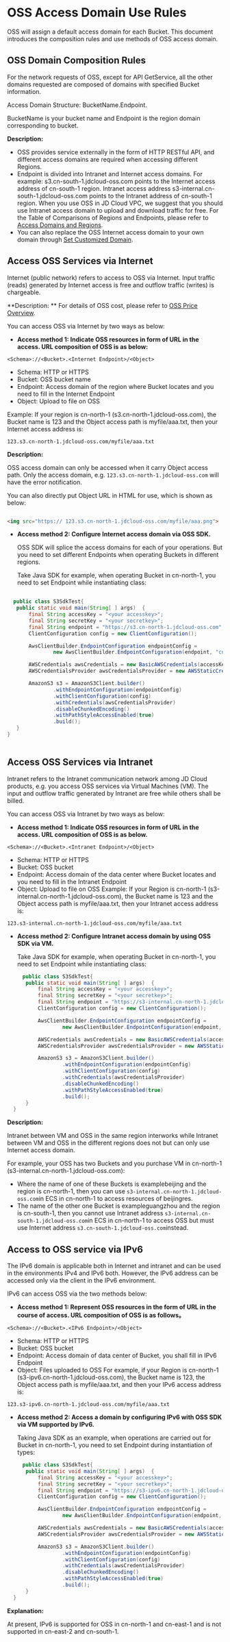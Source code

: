 
# OSS Access Domain Use Rules 

OSS will assign a default access domain for each Bucket. This document introduces the composition rules and use methods of OSS access domain.

## OSS Domain Composition Rules 

For the network requests of OSS, except for API GetService, all the other domains requested are composed of domains with specified Bucket information.

Access Domain Structure: BucketName.Endpoint.

BucketName is your bucket name and Endpoint is the region domain corresponding to bucket.

**Description:** 

-   OSS provides service externally in the form of HTTP RESTful API, and different access domains are required when accessing different Regions.
-   Endpoint is divided into Intranet and Internet access domains. For example: s3.cn-south-1.jdcloud-oss.com points to the Internet access address of cn-south-1 region. Intranet access address s3-internal.cn-south-1.jdcloud-oss.com points to the Intranet address of cn-south-1 region. When you use OSS in JD Cloud VPC, we suggest that you should use Intranet access domain to upload and download traffic for free. For the Table of Comparisons of Regions and Endpoints, please refer to [Access Domains and Regions](./Oss-endpont-list.md).
-   You can also replace the OSS Internet access domain to your own domain through [Set Customized Domain](https://docs.jdcloud.com/en/object-storage-service/set-custom-domain-name-2).

## Access OSS Services via Internet

Internet (public network) refers to access to OSS via Internet. Input traffic (reads) generated by Internet access is free and outflow traffic (writes) is chargeable.

**Description: ** For details of OSS cost, please refer to [OSS Price Overview](https://docs.jdcloud.com/en/object-storage-service/price-overview).

You can access OSS via Internet by two ways as below:

-   **Access method 1: Indicate OSS resources in form of URL in the access. URL composition of OSS is as below:**


```
<Schema>://<Bucket>.<Internet Endpoint>/<Object> 
```

-   Schema: HTTP or HTTPS
-   Bucket: OSS bucket name
-   Endpoint: Access domain of the region where Bucket locates and you need to fill in the Internet Endpoint
-   Object: Upload to file on OSS

Example: If your region is cn-north-1 (s3.cn-north-1.jdcloud-oss.com), the Bucket name is 123 and the Object access path is myfile/aaa.txt, then your Internet access address is:


```
123.s3.cn-north-1.jdcloud-oss.com/myfile/aaa.txt

```

**Description:** 

OSS access domain can only be accessed when it carry Object access path. Only the access domain, e.g. `123.s3.cn-north-1.jdcloud-oss.com` will have the error notification.

You can also directly put Object URL in HTML for use, which is shown as below:

```HTML

<img src="https:// 123.s3.cn-north-1.jdcloud-oss.com/myfile/aaa.png">

```

-   **Access method 2: Configure Internet access domain via OSS SDK.**

    OSS SDK will splice the access domains for each of your operations. But you need to set different Endpoints when operating Buckets in different regions.

    Take Java SDK for example, when operating Bucket in cn-north-1, you need to set Endpoint while instantiating class:
    
 ```Java
    
   public class S3SdkTest{
    public static void main(String[ ] args)  {
        final String accessKey = "<your accesskey>";
        final String secretKey = "<your secretkey>";
        final String endpoint = "https://s3.cn-north-1.jdcloud-oss.com";
        ClientConfiguration config = new ClientConfiguration();
 
        AwsClientBuilder.EndpointConfiguration endpointConfig =
                new AwsClientBuilder.EndpointConfiguration(endpoint, "cn-north-1");
 
        AWSCredentials awsCredentials = new BasicAWSCredentials(accessKey,secretKey);
        AWSCredentialsProvider awsCredentialsProvider = new AWSStaticCredentialsProvider(awsCredentials);
 
        AmazonS3 s3 = AmazonS3Client.builder()
                .withEndpointConfiguration(endpointConfig)
                .withClientConfiguration(config)
                .withCredentials(awsCredentialsProvider)
                .disableChunkedEncoding()
                .withPathStyleAccessEnabled(true)
                .build();
    }
 }
   
```


## Access OSS Services via Intranet 

Intranet refers to the Intranet communication network among JD Cloud products, e.g. you access OSS services via Virtual Machines (VM). The input and outflow traffic generated by Intranet are free while others shall be billed.

You can access OSS via Intranet by two ways as below:

-   **Access method 1: Indicate OSS resources in form of URL in the access. URL composition of OSS is as below.**


```
<Schema>://<Bucket>.<Intranet Endpoint>/<Object> 
```

-   Schema: HTTP or HTTPS
-   Bucket: OSS bucket
-   Endpoint: Access domain of the data center where Bucket locates and you need to fill in the Intranet Endpoint
-   Object: Upload to file on OSS
  Example: If your Region is cn-north-1 (s3-internal.cn-north-1.jdcloud-oss.com), the Bucket name is 123 and the Object access path is myfile/aaa.txt, then your Intranet access address is:

```
123.s3-internal.cn-north-1.jdcloud-oss.com/myfile/aaa.txt
```


-   **Access method 2: Configure Intranet access domain by using OSS SDK via VM.**

    Take Java SDK for example, when operating Bucket in cn-north-1, you need to set Endpoint while instantiating class:

```Java
     public class S3SdkTest{
      public static void main(String[ ] args)  {
          final String accessKey = "<your accesskey>";
          final String secretKey = "<your secretkey>";
          final String endpoint = "https://s3-internal.cn-north-1.jdcloud-oss.com";
          ClientConfiguration config = new ClientConfiguration();

          AwsClientBuilder.EndpointConfiguration endpointConfig =
                  new AwsClientBuilder.EndpointConfiguration(endpoint, "cn-north-1");

          AWSCredentials awsCredentials = new BasicAWSCredentials(accessKey,secretKey);
          AWSCredentialsProvider awsCredentialsProvider = new AWSStaticCredentialsProvider(awsCredentials);

          AmazonS3 s3 = AmazonS3Client.builder()
                  .withEndpointConfiguration(endpointConfig)
                  .withClientConfiguration(config)
                  .withCredentials(awsCredentialsProvider)
                  .disableChunkedEncoding()
                  .withPathStyleAccessEnabled(true)
                  .build();
      }
  }
```

 
 **Description:**   
    
Intranet between VM and OSS in the same region interworks while Intranet between VM and OSS in the different regions does not but can only use Internet access domain.

For example, your OSS has two Buckets and you purchase VM in cn-north-1 (s3-internal.cn-north-1.jdcloud-oss.com):

*  Where the name of one of these Buckets is examplebeijing and the region is cn-north-1, then you can use `s3-internal.cn-north-1.jdcloud-oss.com`in ECS in cn-north-1
to access resources of beijingres.
*  The name of the other one Bucket is exampleguangzhou and the region is cn-south-1, then you cannot use Intranet address `s3-internal.cn-south-1.jdcloud-oss.com`in ECS in cn-north-1
to access OSS but must use Internet address `s3.cn-south-1.jdcloud-oss.com`instead.

## Access to OSS service via IPv6

The IPv6 domain is applicable both in Internet and intranet and can be used in the environments IPv4 and IPv6 both. However, the IPv6 address can be accessed only via the client in the IPv6 environment.

IPv6 can access OSS via the two methods below:

-   **Access method 1: Represent OSS resources in the form of URL in the course of access. URL composition of OSS is as follows。**

```
<Schema>://<Bucket>.<IPv6 Endpoint>/<Object> 
```

-   Schema: HTTP or HTTPS
-   Bucket: OSS bucket
-   Endpoint: Access domain of data center of Bucket, you shall fill in IPv6 Endpoint
-   Object: Files uploaded to OSS
  For example, if your Region is cn-north-1 (s3-ipv6.cn-north-1.jdcloud-oss.com), the Bucket name is 123, the Object access path is myfile/aaa.txt, and then your IPv6 access address is:

```
123.s3-ipv6.cn-north-1.jdcloud-oss.com/myfile/aaa.txt
```

-   **Access method 2: Access a domain by configuring IPv6 with OSS SDK via VM supported by IPv6.**

    Taking Java SDK as an example, when operations are carried out for Bucket in cn-north-1, you need to set Endpoint during instantiation of types:

```Java
     public class S3SdkTest{
      public static void main(String[ ] args)  {
          final String accessKey = "<your accesskey>";
          final String secretKey = "<your secretkey>";
          final String endpoint = "https://s3-ipv6.cn-north-1.jdcloud-oss.com";
          ClientConfiguration config = new ClientConfiguration();

          AwsClientBuilder.EndpointConfiguration endpointConfig =
                  new AwsClientBuilder.EndpointConfiguration(endpoint, "cn-north-1");

          AWSCredentials awsCredentials = new BasicAWSCredentials(accessKey,secretKey);
          AWSCredentialsProvider awsCredentialsProvider = new AWSStaticCredentialsProvider(awsCredentials);

          AmazonS3 s3 = AmazonS3Client.builder()
                  .withEndpointConfiguration(endpointConfig)
                  .withClientConfiguration(config)
                  .withCredentials(awsCredentialsProvider)
                  .disableChunkedEncoding()
                  .withPathStyleAccessEnabled(true)
                  .build();
      }
  }
```

**Explanation:**   
    
At present, IPv6 is supported for OSS in cn-north-1 and cn-east-1 and is not supported in cn-east-2 and cn-south-1.
